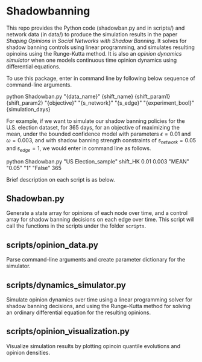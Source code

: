 # Shadowbanning
This repo provides the Python code (shadowban.py and in scripts/) and network data (in data/) to produce the simulation results in the paper *Shaping Opinions in Social Networks with Shadow Banning*. It solves for shadow banning controls using linear programming, and simulates resulting opinoins using the Runge-Kutta method. It is also an *opinion dynamics simulator* when one models continuous time opinion dynamics using differential equations.

To use this package, enter in command line by following below sequence of command-line arguments.

python Shadowban.py "{data_name}" {shift_name} {shift_param1} {shift_param2} "{objective}" "{s_network}" "{s_edge}" "{experiment_bool}" {simulation_days}

For example, if we want to simulate our shadow banning policies for the U.S. election dataset, for 365 days, for an objective of maximizing the mean, under the bounded confidence model with parameters $\epsilon=0.01$ and $\omega=0.003$, and with shadow banning strength constraints of $s_{network}=0.05$ and $s_{edge}=1$, we would enter in command line as follows.

python Shadowban.py "US Election_sample" shift_HK 0.01 0.003 "MEAN" "0.05" "1" "False" 365

Brief description on each script is as below.

## Shadowban.py
Generate a state array for opinions of each node over time, and a control array for shadow banning decisions on each edge over time. This script will call the functions in the scripts under the folder `scripts`.

## scripts/opinion_data.py
Parse command-line arguments and create parameter dictionary for the simulator.

## scripts/dynamics_simulator.py
Simulate opinion dynamics over time using a linear programming solver for shadow banning decisions, and using the Runge-Kutta method for solving an ordinary differential equation for the resulting opinions.

## scripts/opinion_visualization.py
Visualize simulation results by plotting opinoin quantile evolutions and opinion densities.